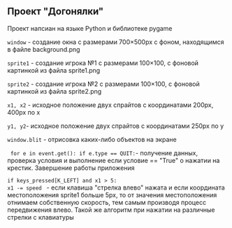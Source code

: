 ## Проект "Догонялки"
Проект напсиан на языке Python и библиотеке pygame

```window``` - создание окна с размерами 700×500px с фоном, находящимся в файле background.png


```sprite1``` - создание игрока №1 с размерами 100×100, с фоновой картинкой из файла sprite1.png


```sprite2``` - создание игрока №2 с размерами 100×100, с фоновой картинкой из файла sprite2.png

```x1, x2``` - исходное положение двух спрайтов с координатами 200px, 400px по x

```y1, y2```- исходное положение двух спрайтов с координатами 250px по y

```window.blit``` - отрисовка каких-либо объектов на экране  

``` for e in event.get(): if e.type == QUIT:```- получение данных, проверка условия и выполнение если условие == "True" о нажатии на крестик. Завершение работы приложения

```if keys_pressed[K_LEFT] and x1 > 5:```  
```x1 -= speed ``` - если клавиша "стрелка влево" нажата и если координата местоположения sprite1 больше 5px,
то от значения местоположения отнимаем собственную скорость, тем самым производя процесс передвижения
влево. Такой же алгоритм при нажатии на различные стрелки с клавиатуры
